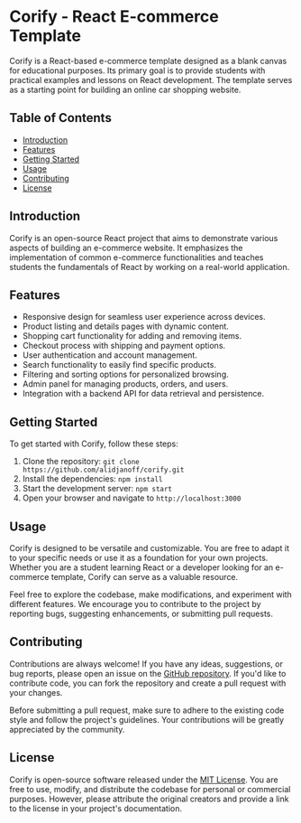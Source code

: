 # Corify - React E-commerce Template

Corify is a React-based e-commerce template designed as a blank canvas for educational purposes. Its primary goal is to provide students with practical examples and lessons on React development. The template serves as a starting point for building an online car shopping website.

## Table of Contents

- [Introduction](#introduction)
- [Features](#features)
- [Getting Started](#getting-started)
- [Usage](#usage)
- [Contributing](#contributing)
- [License](#license)

## Introduction

Corify is an open-source React project that aims to demonstrate various aspects of building an e-commerce website. It emphasizes the implementation of common e-commerce functionalities and teaches students the fundamentals of React by working on a real-world application.

## Features

- Responsive design for seamless user experience across devices.
- Product listing and details pages with dynamic content.
- Shopping cart functionality for adding and removing items.
- Checkout process with shipping and payment options.
- User authentication and account management.
- Search functionality to easily find specific products.
- Filtering and sorting options for personalized browsing.
- Admin panel for managing products, orders, and users.
- Integration with a backend API for data retrieval and persistence.

## Getting Started

To get started with Corify, follow these steps:

1. Clone the repository: `git clone https://github.com/alidjanoff/corify.git`
2. Install the dependencies: `npm install`
3. Start the development server: `npm start`
4. Open your browser and navigate to `http://localhost:3000`

## Usage

Corify is designed to be versatile and customizable. You are free to adapt it to your specific needs or use it as a foundation for your own projects. Whether you are a student learning React or a developer looking for an e-commerce template, Corify can serve as a valuable resource.

Feel free to explore the codebase, make modifications, and experiment with different features. We encourage you to contribute to the project by reporting bugs, suggesting enhancements, or submitting pull requests.

## Contributing

Contributions are always welcome! If you have any ideas, suggestions, or bug reports, please open an issue on the [GitHub repository](https://github.com/your-username/corify). If you'd like to contribute code, you can fork the repository and create a pull request with your changes.

Before submitting a pull request, make sure to adhere to the existing code style and follow the project's guidelines. Your contributions will be greatly appreciated by the community.

## License

Corify is open-source software released under the [MIT License](https://opensource.org/licenses/MIT). You are free to use, modify, and distribute the codebase for personal or commercial purposes. However, please attribute the original creators and provide a link to the license in your project's documentation.